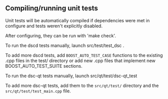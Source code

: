 Compiling/running unit tests
------------------------------------

Unit tests will be automatically compiled if dependencies were met in configure
and tests weren't explicitly disabled.

After configuring, they can be run with 'make check'.

To run the dscd tests manually, launch src/test/test_dsc .

To add more dscd tests, add `BOOST_AUTO_TEST_CASE` functions to the existing
.cpp files in the test/ directory or add new .cpp files that
implement new BOOST_AUTO_TEST_SUITE sections.

To run the dsc-qt tests manually, launch src/qt/test/dsc-qt_test

To add more dsc-qt tests, add them to the `src/qt/test/` directory and
the `src/qt/test/test_main.cpp` file.
